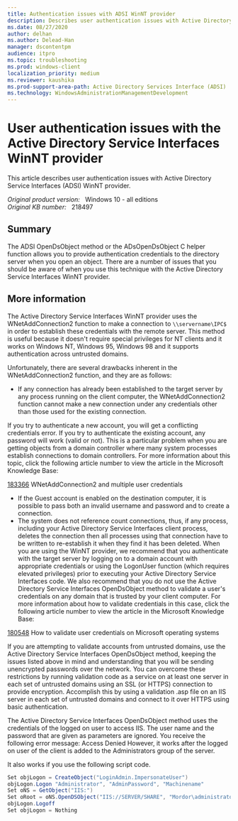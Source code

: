 ```yaml
---
title: Authentication issues with ADSI WinNT provider
description: Describes user authentication issues with Active Directory Service Interfaces (ADSI) WinNT provider.
ms.date: 08/27/2020
author: delhan
ms.author: Delead-Han
manager: dscontentpm
audience: itpro
ms.topic: troubleshooting
ms.prod: windows-client
localization_priority: medium
ms.reviewer: kaushika
ms.prod-support-area-path: Active Directory Services Interface (ADSI)
ms.technology: WindowsAdministrationManagementDevelopment
---
```

# User authentication issues with the Active Directory Service Interfaces WinNT provider

This article describes user authentication issues with Active Directory Service Interfaces (ADSI) WinNT provider.

_Original product version:_ &nbsp; Windows 10 - all editions  
_Original KB number:_ &nbsp; 218497

## Summary

The ADSI OpenDsObject method or the ADsOpenDsObject C helper function allows you to provide authentication credentials to the directory server when you open an object. There are a number of issues that you should be aware of when you use this technique with the Active Directory Service Interfaces WinNT provider.

## More information

The Active Directory Service Interfaces WinNT provider uses the WNetAddConnection2 function to make a connection to `\\servername\IPC$` in order to establish these credentials with the remote server. This method is useful because it doesn't require special privileges for NT clients and it works on Windows NT, Windows 95, Windows 98 and it supports authentication across untrusted domains.

Unfortunately, there are several drawbacks inherent in the WNetAddConnection2 function, and they are as follows:

- If any connection has already been established to the target server by any process running on the client computer, the WNetAddConnection2 function cannot make a new connection under any credentials other than those used for the existing connection.

If you try to authenticate a new account, you will get a conflicting credentials error. If you try to authenticate the existing account, any password will work (valid or not). This is a particular problem when you are getting objects from a domain controller where many system processes establish connections to domain controllers. For more information about this topic, click the following article number to view the article in the Microsoft Knowledge Base:

[183366](https://support.microsoft.com/help/183366) WNetAddConnection2 and multiple user credentials  

- If the Guest account is enabled on the destination computer, it is possible to pass both an invalid username and password and to create a connection.
- The system does not reference count connections, thus, if any process, including your Active Directory Service Interfaces client process, deletes the connection then all processes using that connection have to be written to re-establish it when they find it has been deleted. When you are using the WinNT provider, we recommend that you authenticate with the target server by logging on to a domain account with appropriate credentials or using the LogonUser function (which requires elevated privileges) prior to executing your Active Directory Service Interfaces code. We also recommend that you do not use the Active Directory Service Interfaces OpenDsObject method to validate a user's credentials on any domain that is trusted by your client computer. For more information about how to validate credentials in this case, click the following article number to view the article in the Microsoft Knowledge Base:

[180548](https://support.microsoft.com/help/180548) How to validate user credentials on Microsoft operating systems  

If you are attempting to validate accounts from untrusted domains, use the Active Directory Service Interfaces OpenDsObject method, keeping the issues listed above in mind and understanding that you will be sending unencrypted passwords over the network. You can overcome these restrictions by running validation code as a service on at least one server in each set of untrusted domains using an SSL (or HTTPS) connection to provide encryption. Accomplish this by using a validation .asp file on an IIS server in each set of untrusted domains and connect to it over HTTPS using basic authentication.

The Active Directory Service Interfaces OpenDsObject method uses the credentials of the logged on user to access IIS. The user name and the password that are given as parameters are ignored. You receive the following error message: Access Denied
However, it works after the logged on user of the client is added to the Administrators group of the server.

It also works if you use the following script code.

```csharp
Set objLogon = CreateObject("LoginAdmin.ImpersonateUser") 
objLogon.Logon "Administrator", "AdminPassword", "Machinename" 
Set oNS = GetObject("IIS:")
Set oRoot = oNS.OpenDSObject("IIS://SERVER/SHARE", "Mordor\administrator", "Gollum", 1)'User credentials are ignored 
objLogon.Logoff
Set objLogon = Nothing
```
